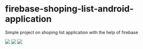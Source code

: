 # firebase-shoping-list-android-application
Simple project on shoping list application with the help of firebase


<img src="http://www.codingwithjks.tech/images/input.png"/>
<img src="http://www.codingwithjks.tech/images/firestore_data.png"/>
<img src="http://www.codingwithjks.tech/images/show_data.png"/>
